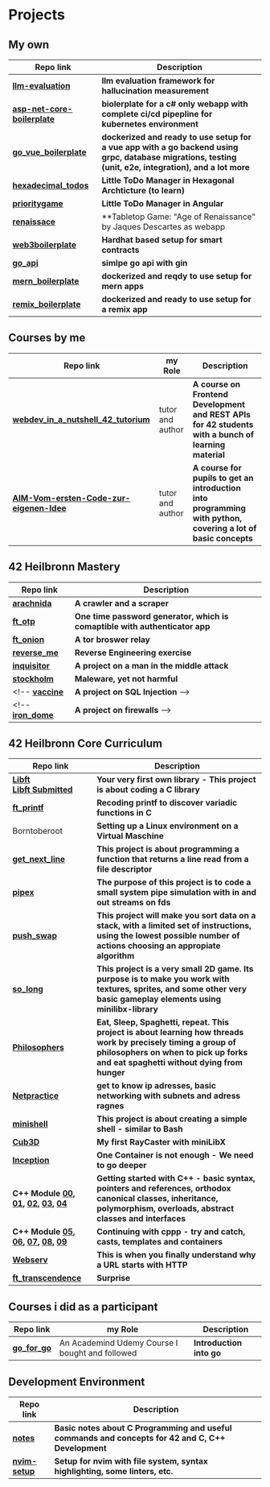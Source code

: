 # Projects

## My own

Repo link | Description
--- | ---
**[llm-evaluation](https://github.com/Ebejay95/llm-evaluation)** | **llm evaluation framework for hallucination measurement**
**[asp-net-core-boilerplate](https://github.com/Ebejay95/asp-net-blazor-boilerplate)** | **biolerplate for a c# only webapp with complete ci/cd pipepline for kubernetes environment**
**[go_vue_boilerplate](https://github.com/Ebejay95/go_vue_boilerplate)** | **dockerized and ready to use setup for a vue app with a go backend using grpc, database migrations, testing (unit, e2e, integration), and a lot more**
**[hexadecimal_todos](https://github.com/Ebejay95/hexagonal_todos)** | **Little ToDo Manager in Hexagonal Archticture (to learn)**
**[prioritygame](https://github.com/Ebejay95/prioritygame)** | **Little ToDo Manager in Angular**
**[renaissace](https://github.com/Ebejay95/renaissance)** | **Tabletop Game: "Age of Renaissance" by Jaques Descartes as webapp
**[web3boilerplate](https://github.com/Ebejay95/web3boilerplate)** | **Hardhat based setup for smart contracts**
**[go_api](https://github.com/Ebejay95/go_api)** | **simlpe go api with gin**
**[mern_boilerplate](https://github.com/Ebejay95/mern_boilerplate)** | **dockerized and reqdy to use setup for mern apps**
**[remix_boilerplate](https://github.com/Ebejay95/remix_boilerplate)** | **dockerized and ready to use setup for a remix app**

## Courses by me

Repo link | my Role | Description
--- | --- | ---
**[webdev_in_a_nutshell_42_tutorium](https://github.com/Ebejay95/webdev_in_a_nutshell_42_tutorium)** | tutor and author | **A course on Frontend Development and REST APIs for 42 students with a bunch of learning material**
**[AIM-Vom-ersten-Code-zur-eigenen-Idee](https://github.com/Ebejay95/AIM-Vom-ersten-Code-zur-eigenen-Idee)** | tutor and author | **A course for pupils to get an introduction into programming with python, covering a lot of basic concepts**

## 42 Heilbronn Mastery

Repo link | Description
--- | ---
**[arachnida](https://github.com/Ebejay95/arachnida)** | **A crawler and a scraper**
**[ft_otp](https://github.com/Ebejay95/ft_otp)** | **One time password generator, which is comaptible with authenticator app**
**[ft_onion](https://github.com/Ebejay95/ft_onion)** | **A tor broswer relay**
**[reverse_me](https://github.com/Ebejay95/reverse_me)** | **Reverse Engineering exercise**
**[inquisitor](https://github.com/Ebejay95/inquisitor)** | **A project on a man in the middle attack**
**[stockholm](https://github.com/Ebejay95/stockholm)** | **Maleware, yet not harmful**
<!-- **[vaccine](https://github.com/Ebejay95/vaccine)** | **A project on SQL Injection** -->
<!-- **[iron_dome](https://github.com/Ebejay95/iron_dome)** | **A project on firewalls** -->

## 42 Heilbronn Core Curriculum

Repo link | Description
--- | ---
**[Libft](https://github.com/Ebejay95/libft) <br> [Libft Submitted](https://github.com/Ebejay95/libft_submission)**|  **Your very first own library - This project is about coding a C library**
**[ft_printf](https://github.com/Ebejay95/ft_printf)** | **Recoding printf to discover variadic functions in C**
Borntoberoot| **Setting up a Linux environment on a Virtual Maschine**
**[get_next_line](https://github.com/Ebejay95/get_next_line)** | **This project is about programming a function that returns a line read from a file descriptor**
**[pipex](https://github.com/Ebejay95/pipex)** | **The purpose of this project is to code a small system pipe simulation with in and out streams on fds**
**[push_swap](https://github.com/Ebejay95/push_swap)** | **This project will make you sort data on a stack, with a limited set of instructions, using the lowest possible number of actions choosing an appropiate algorithm**
**[so_long](https://github.com/Ebejay95/so_long)** | **This project is a very small 2D game. Its purpose is to make you work with textures, sprites, and some other very basic gameplay elements using minilibx-library**
**[Philosophers](https://github.com/Ebejay95/philosophers)** | **Eat, Sleep, Spaghetti, repeat. This project is about learning how threads work by precisely timing a group of philosophers on when to pick up forks and eat spaghetti without dying from hunger**
**[Netpractice](https://github.com/Ebejay95/netpractice)** | **get to know ip adresses, basic networking with subnets and adress ragnes**
**[minishell](https://github.com/Ebejay95/minishell)** | **This project is about creating a simple shell - similar to Bash**
**[Cub3D](https://github.com/Ebejay95/cube3d)** | **My first RayCaster with miniLibX**
**[Inception](https://github.com/Ebejay95/inception)** | **One Container is not enough - We need to go deeper**
**C++ Module [00](https://github.com/Ebejay95/cpp00), [01](https://github.com/Ebejay95/cpp01), [02](https://github.com/Ebejay95/cpp02), [03](https://github.com/Ebejay95/cpp03), [04](https://github.com/Ebejay95/cpp04)** | **Getting started with C++ - basic syntax, pointers and references, orthodox canonical classes, inheritance, polymorphism, overloads, abstract classes and interfaces**
**C++ Module [05](https://github.com/Ebejay95/cpp05), [06](https://github.com/Ebejay95/cpp06), [07](https://github.com/Ebejay95/cpp07), [08](https://github.com/Ebejay95/cpp08), [09](https://github.com/Ebejay95/cpp09)** | **Continuing with cppp - try and catch, casts, templates and containers**
**[Webserv](https://github.com/Ebejay95/webserv)** | **This is when you finally understand why a URL starts with HTTP**
**[ft_transcendence](https://github.com/Ebejay95/transcendence)** | **Surprise**


## Courses i did as a participant

Repo link | my Role | Description
--- | --- | ---
**[go_for_go](https://github.com/Ebejay95/go_for_go)** | An Academind Udemy Course I bought and followed | **Introduction into go**


## Development Environment

Repo link | Description
--- | ---
**[notes](https://github.com/Ebejay95/notes)** | **Basic notes about C Programming and useful commands and concepts for 42 and C, C++ Development**
**[nvim-setup](https://github.com/Ebejay95/nvim-setup)** | **Setup for nvim with file system, syntax highlighting, some linters, etc.**








